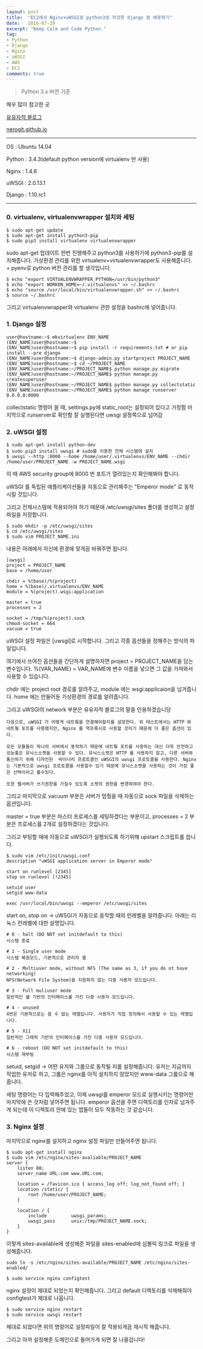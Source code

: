```yaml
---
layout: post
title:  "EC2에서 Nginx+uWSGI로 python3로 작성한 django 앱 배포하기"
date:   2016-07-29
excerpt: "Keep Calm and Code Python."
tag:
- Python
- Django
- Nginx
- uWSGI
- AWS
- EC2
comments: true
---
```

> Python 3.x 버전 기준

매우 많이 참고한 곳

[유유자적 블로그](http://jeongyoungho80.blogspot.kr/2015/06/1404-django-uwsgi-nginx.html)

[nerogit.github.io](http://nerogit.github.io/2016/02/23/python3-django-nginx-uwsgi-deploy/)

--------------------------------------------------------------

OS     : Ubuntu 14.04

Python : 3.4.3(default python version에 virtualenv 만 사용)

Nginx  : 1.4.6

uWSGI  : 2.0.13.1

Django : 1.10.rc1

--------------------------------------------------------------


### 0. virtualenv, virtualenvwrapper 설치와 세팅
```shell
$ sudo apt-get update
$ sudo apt-get install python3-pip
$ sudo pip3 install virtualenv virtualenvwrapper
```

sudo apt-get 업데이트 한번 진행해주고
python3를 사용하기에 python3-pip를 설치해줍니다.
가상환경 관리를 위한 virtualenv+virtualenvwrapper도 사용해줍니다. + pyenv로 python 버전 관리를 할 생각입니다.

```shell
$ echo "export VIRTUALENVWRAPPER_PYTHON=/usr/bin/python3"
$ echo "export WORKON_HOME=~/.virtualenvs" >> ~/.bashrc
$ echo "source /usr/local/bin/virtualenvwrapper.sh" >> ~/.bashrc
$ source ~/.bashrc
```
그리고 virtualenvwrapper와 virtualenv 관한 설정을 bashrc에 넣어줍니다.


### 1. Django 설정
```shell
user@hostname:~$ mkvirtualenv ENV_NAME
(ENV_NAME)user@hostname:~$
(ENV_NAME)user@hostname:~$ pip install -r requirements.txt # or pip install --pre django
(ENV_NAME)user@hostname:~$ django-admin.py startproject PROJECT_NAME
(ENV_NAME)user@hostname:~$ cd ~/PROJECT_NAME
(ENV_NAME)user@hostname:~/PROJECT_NAME$ python manage.py migrate
(ENV_NAME)user@hostname:~/PROJECT_NAME$ python manage.py createsuperuser
(ENV_NAME)user@hostname:~/PROJECT_NAME$ python manage.py collectstatic
(ENV_NAME)user@hostname:~/PROJECT_NAME$ python manage runserver 0.0.0.0:8000
```
collectstatic 명령어 쓸 때, settings.py에 static_root는 설정되어 있다고 가정함
마지막으로 runserver로 확인함
잘 실행된다면 uwsgi 설정쪽으로 넘어감


### 2. uWSGI 설정
```shell
$ sudo apt-get install python-dev
$ sudo pip3 install uwsgi # sudo를 이용한 전체 시스템에 설치
$ uwsgi --http :8000 --home /home/user/.virtualenvs/ENV_NAME --chdir /home/user/PROJECT_NAME -w PROJECT_NAME.wsgi
```

이 때 AWS security group에 8000 번 포트가 열려있는지 확인해봐야 합니다.

uWSGI 를 독립된 애플리케이션들을 자동으로 관리해주는 "Emperor mode" 로 동작시킬 것입니다.

그리고 전체시스템에 적용되어야 하기 때문에 /etc/uwsgi/sites 폴더를 생성하고 설정파일을 저장합니다.

```shell
$ sudo mkdir -p /etc/uwsgi/sites
$ cd /etc/uwsgi/sites
$ sudo vim PROJECT_NAME.ini
```

내용은 아래에서 자신에 환경에 맞게끔 바꿔주면 됩니다.

```
[uwsgi]
project = PROJECT_NAME
base = /home/user

chdir = %(base)/%(project)
home = %(base)/.virtualenvs/ENV_NAME
module = %(project).wsgi:application

master = true
processes = 2

socket = /tmp/%(project).sock
chmod-socket = 664
vacuum = true
```

uWSGI 설정 파일은 [uwsgi]로 시작합니다.
그리고 각종 옵션들을 정해주는 방식의 파일입니다.

여기에서 쓰여진 옵션들을 간단하게 설명하자면
project = PROJECT_NAME을 담는 변수입니다.
%(VAR_NAME) = VAR_NAME에 변수 이름을 넣으면 그 값을 가져와서 사용할 수 있습니다.

chdir 에는 project root 경로를 알려주고, module 에는 wsgi:applicaion을 넘겨줍니다.
home 에는 만들어둔 가상환경의 경로를 알려줍니다.

그리고 uWSGI의 network 부분은 유유자적 블로그의 말을 인용하겠습니당

```
다음으로, uWSGI 가 어떻게 네트웤을 연결해야할지를 설정한다. 위 테스트에서는 HTTP 와 네트웤 포트를 사용했지만, Nginx 를 역프록시로 사용할 것이기 때문에 더 좋은 옵션이 있다.

모든 모듈들이 하나의 서버에서 동작하기 때문에 네트웤 포트를 사용하는 대신 더욱 안전하고 성능좋은 유닉스소켓을 사용할 수 있다. 유닉스소켓은 HTTP 를 사용하지 않고, 다른 서버와 통신하기 위해 디자인된  바이너리 프로토콜인 uWSGI의 uwsgi 프로토콜을 사용한다. Nginx 는 기본적으로 uwsgi 프로토콜을 사용할수 있기 때문에 유닉스소켓을 사용하는 것이 가장 좋은 선택이라고 볼수있다.

또한 웹서버가 쓰기권한을 가질수 있도록 소켓의 권한을 변경하여야 한다.
```

그리고 마지막으로 vacuum 부분은 서버가 멈췄을 때 자동으로 sock 파일을 삭제하는 옵션입니다.

master = true 부분은 마스터 프로세스를 세팅하겠다는 부분이고, processes = 2 부분은 프로세스를 2개로 설정하겠다는 것입니다.

그리고 부팅할 때에 자동으로 uWSGI가 실행되도록 하기위해 upstart 스크립트를 씁니다.

```
$ sudo vim /etc/init/uwsgi.conf
description "uWSGI application server in Emperor mode"

start on runlevel [2345]
stop on runlevel [!2345]

setuid user
setgid www-data

exec /usr/local/bin/uwsgi --emperor /etc/uwsgi/sites
```

start on, stop on -> uWSGI가 자동으로 동작할 때의 런레벨을 알려줍니다.
아래는 리눅스 런레벨에 대한 설명입니다.

```
# 0 - halt (DO NOT set initdefault to this)
시스템 종료

# 1 - Single user mode
시스템 복원모드, 기본적으로 관리자 셸

# 2 - Multiuser mode, without NFS (The same as 3, if you do ot have networking)
NFS(Network File System)을 지원하지 않는 다중 사용자 모드입니다.

# 3 - Full muliuser mode
일반적인 쉘 기반의 인터페이스를 가진 다중 사용자 모드입니다.

# 4 - unused
4번은 기본적으로는 쓸 수 없는 레벨입니다. 사용자가 직접 정의해서 사용할 수 있는 레벨입니다.

# 5 - X11
일반적인 그래픽 기반의 인터페이스를 가진 다중 사용자 모드입니다.

# 6 - reboot (DO NOT set initdefault to this)
시스템 재부팅
```

setuid, setgid -> 어떤 유저와 그룹으로 동작될 지를 설정해줍니다.
유저는 지금까지 작업한 유저로 하고, 그룹은 nginx를 아직 설치하지 않았지만 www-data 그룹으로 해줍니다.

세팅 명령어는 다 입력해주었고, 이제 uwsgi를 emperor 모드로 실행시키는 명령어만 마지막에 쓴 것처럼 넣어주면 됩니다.
emperor 옵션을 주면 디렉토리를 인자로 넘겨주게 되는데 이 디렉토리 안에 있는 앱들이 모두 작동하는 것 같습니다.


### 3. Nginx 설정

마지막으로 nginx를 설치하고 nginx 설정 파일만 만들어주면 됩니다.

```
$ sudo apt-get install nginx
$ sudo vim /etc/nginx/sites-avaliable/PROJECT_NAME
server {
    listen 80;
    server_name URL.com www.URL.com;

    location = /favicon.ico { access_log off; log_not_found off; }
    location /static/ {
        root /home/user/PROJECT_NAME;
    }

    location / {
        include         uwsgi_params;
        uwsgi_pass      unix:/tmp/PROJECT_NAME.sock;
    }
}
```

이렇게 sites-available에 생성해준 파일을 sites-enabled에 심볼릭 링크로 파일을 생성해줍니다.

```shell
sudo ln -s /etc/nginx/sites-available/PROJECT_NAME /etc/nginx/sites-enabled/
```

```shell
$ sudo service nginx configtest
```

nginx 설정이 제대로 되었는지 확인해줍니다.
그리고 default 디렉토리를 삭제해줘야 configtest가 제대로 나옵니다.

```shell
$ sudo service nginx restart
$ sudo service uwsgi restart
```

제대로 되었다면 위의 명령어로 설정파일이 잘 적용되게끔 재시작 해줍니다.

그리고 아까 설정해준 도메인으로 들어가게 되면 잘 나올겁니다!
